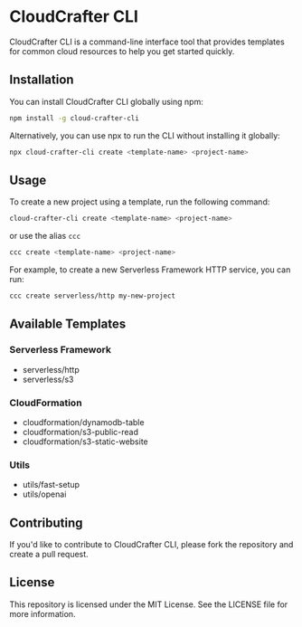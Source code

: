 # CloudCrafter CLI

CloudCrafter CLI is a command-line interface tool that provides templates for common cloud resources to help you get started quickly.

## Installation

You can install CloudCrafter CLI globally using npm:

```bash
npm install -g cloud-crafter-cli
```

Alternatively, you can use npx to run the CLI without installing it globally:

```bash
npx cloud-crafter-cli create <template-name> <project-name>
```

## Usage

To create a new project using a template, run the following command:

```bash
cloud-crafter-cli create <template-name> <project-name>
```

or use the alias `ccc`

```bash
ccc create <template-name> <project-name>
```

For example, to create a new Serverless Framework HTTP service, you can run:

```bash
ccc create serverless/http my-new-project
```

## Available Templates

### Serverless Framework

- serverless/http
- serverless/s3

### CloudFormation

- cloudformation/dynamodb-table
- cloudformation/s3-public-read
- cloudformation/s3-static-website

### Utils

 - utils/fast-setup
 - utils/openai
 
## Contributing

If you'd like to contribute to CloudCrafter CLI, please fork the repository and create a pull request.

## License

This repository is licensed under the MIT License. See the LICENSE file for more information.
